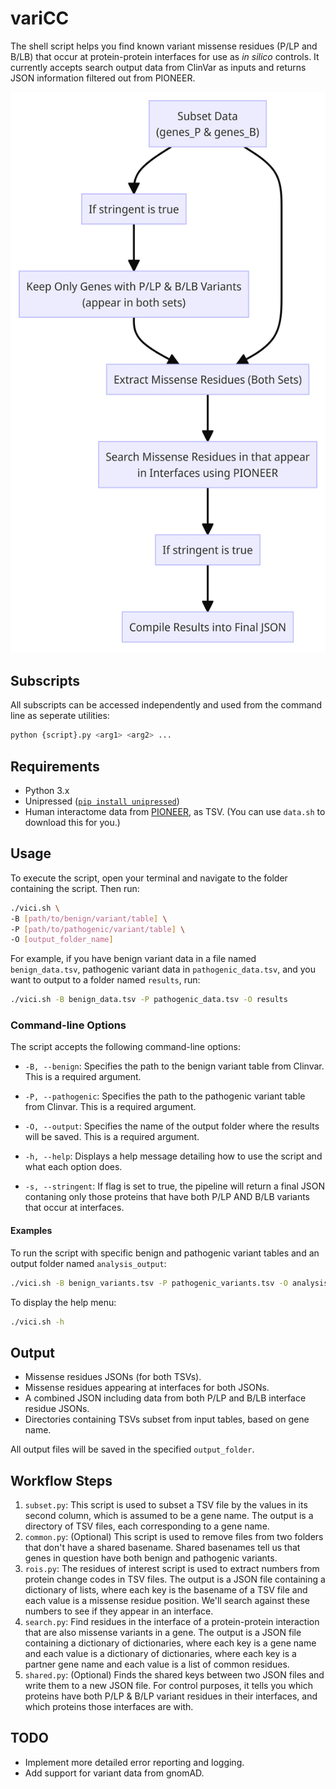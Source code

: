 # variCC
The shell script helps you find known variant missense residues (P/LP and B/LB) that occur at protein-protein interfaces for use as *in silico* controls. It currently accepts search output data from ClinVar as inputs and returns JSON information filtered out from PIONEER.

![vici workflow diagram](vici.png)

## Subscripts

All subscripts can be accessed independently and used from the command line as seperate utilities:

```bash
python {script}.py <arg1> <arg2> ...
```
## Requirements
- Python 3.x
- Unipressed ([`pip install unipressed`](https://pypi.org/project/unipressed/))
- Human interactome data from [PIONEER](https://pioneer.yulab.org/downloads), as TSV. (You can use `data.sh` to download this for you.)

## Usage

To execute the script, open your terminal and navigate to the folder containing the script. Then run:

```bash
./vici.sh \
-B [path/to/benign/variant/table] \
-P [path/to/pathogenic/variant/table] \
-O [output_folder_name]
```

For example, if you have benign variant data in a file named `benign_data.tsv`, pathogenic variant data in `pathogenic_data.tsv`, and you want to output to a folder named `results`, run:

```bash
./vici.sh -B benign_data.tsv -P pathogenic_data.tsv -O results
```

### Command-line Options

The script accepts the following command-line options:

- `-B, --benign`: Specifies the path to the benign variant table from Clinvar. This is a required argument.

- `-P, --pathogenic`: Specifies the path to the pathogenic variant table from Clinvar. This is a required argument.

- `-O, --output`: Specifies the name of the output folder where the results will be saved. This is a required argument.

- `-h, --help`: Displays a help message detailing how to use the script and what each option does.

- `-s, --stringent`: If flag is set to true, the pipeline will return a final JSON contaning only those proteins that have both P/LP AND B/LB variants that occur at interfaces.

#### Examples

To run the script with specific benign and pathogenic variant tables and an output folder named `analysis_output`:

```bash
./vici.sh -B benign_variants.tsv -P pathogenic_variants.tsv -O analysis_output
```

To display the help menu:

```bash
./vici.sh -h
```

## Output
- Missense residues JSONs (for both TSVs).
- Missense residues appearing at interfaces for both JSONs.
- A combined JSON including data from both P/LP and B/LB interface residue JSONs.
- Directories containing TSVs subset from input tables, based on gene name.

All output files will be saved in the specified `output_folder`.

## Workflow Steps

1. `subset.py`: This script is used to subset a TSV file by the values in its second column, which is assumed to be a gene name. The output is a directory of TSV files, each corresponding to a gene name. 
2. `common.py`: (Optional) This script is used to remove files from two folders that don't have a shared basename. Shared basenames tell us that genes in question have both benign and pathogenic variants.
3. `rois.py`: The residues of interest script is used to extract numbers from protein change codes in TSV files. The output is a JSON file containing a dictionary of lists, where each key is the basename of a TSV file and each value is a missense residue position. We'll search against these numbers to see if they appear in an interface.
4. `search.py`: Find residues in the interface of a protein-protein interaction that are also missense variants in a gene. The output is a JSON file containing a dictionary of dictionaries, where each key is a gene name and each value is a dictionary of dictionaries, where each key is a partner gene name and each value is a list of common residues.
5. `shared.py`: (Optional) Finds the shared keys between two JSON files and write them to a new JSON file. For control purposes, it tells you which proteins have both P/LP & B/LP variant residues in their interfaces, and which proteins those interfaces are with.       

## TODO
- Implement more detailed error reporting and logging.
- Add support for variant data from gnomAD.

